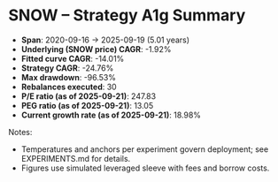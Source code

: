 # SNOW – Strategy A1g Summary

- **Span**: 2020-09-16 → 2025-09-19 (5.01 years)
- **Underlying (SNOW price) CAGR**: -1.92%
- **Fitted curve CAGR**: -14.01%
- **Strategy CAGR**: -24.76%
- **Max drawdown**: -96.53%
- **Rebalances executed**: 30
- **P/E ratio (as of 2025-09-21)**: 247.83
- **PEG ratio (as of 2025-09-21)**: 13.05
- **Current growth rate (as of 2025-09-21)**: 18.98%

Notes:

- Temperatures and anchors per experiment govern deployment; see EXPERIMENTS.md for details.
- Figures use simulated leveraged sleeve with fees and borrow costs.
